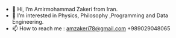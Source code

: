 - 👋 Hi, I’m Amirmohammad Zakeri from Iran.
- 👀 I’m interested in Physics, Philosophy ,Programming and Data Engineering.
- 📫 How to reach me : 
    amzakeri78@gmail.com
    +989029048065

<!---
amirmohammadzakeri/amirmohammadzakeri is a ✨ special ✨ repository because its `README.md` (this file) appears on your GitHub profile.
You can click the Preview link to take a look at your changes.
--->
